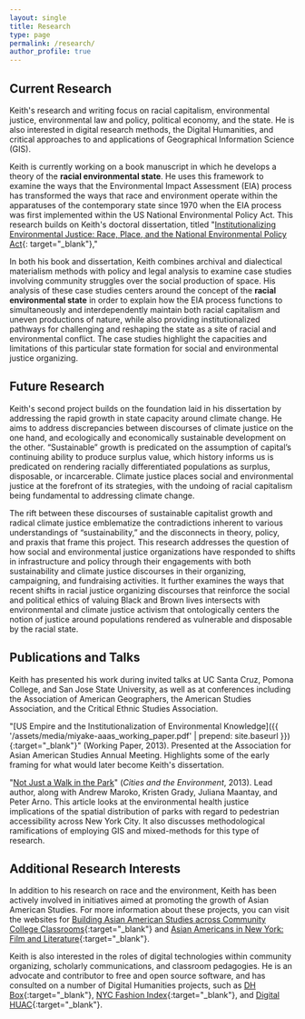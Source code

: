 ```yaml
---
layout: single
title: Research
type: page
permalink: /research/
author_profile: true
---
```


## Current Research

Keith's research and writing focus on racial capitalism, environmental justice, environmental law and policy, political economy, and the state. He is also interested in digital research methods, the Digital Humanities, and critical approaches to and applications of Geographical Information Science (GIS).

Keith is currently working on a book manuscript in which he develops a theory of the __racial environmental state__. He uses this framework to examine the ways that the Environmental Impact Assessment (EIA) process has transformed the ways that race and environment operate within the apparatuses of the contemporary state since 1970 when the EIA process was first implemented within the US National Environmental Policy Act. This research builds on Keith's doctoral dissertation, titled "[Institutionalizing Environmental Justice: Race, Place, and the National Environmental Policy Act](http://academicworks.cuny.edu/gc_etds/1428/){: target="_blank"},"

In both his book and dissertation, Keith combines archival and dialectical materialism methods with policy and legal analysis to examine case studies involving community struggles over the social production of space. His analysis of these case studies centers around the concept of the <strong>racial environmental state</strong> in order to explain how the EIA process functions to simultaneously and interdependently maintain both racial capitalism and uneven productions of nature, while also providing institutionalized pathways for challenging and reshaping the state as a site of racial and environmental conflict. The case studies highlight the capacities and limitations of this particular state formation for social and environmental justice organizing. 

## Future Research

Keith's second project builds on the foundation laid in his dissertation by addressing the rapid growth in state capacity around climate change. He aims to address discrepancies between discourses of climate justice on the one hand, and ecologically and economically sustainable development on the other. “Sustainable” growth is predicated on the assumption of capital’s continuing ability to produce surplus value, which history informs us is predicated on rendering racially differentiated populations as surplus, disposable, or incarcerable. Climate justice places social and environmental justice at the forefront of its strategies, with the undoing of racial capitalism being fundamental to addressing climate change. 

The rift between these discourses of sustainable capitalist growth and radical climate justice emblematize the contradictions inherent to various understandings of “sustainability,” and the disconnects in theory, policy, and praxis that frame this project. This research addresses the question of how social and environmental justice organizations have responded to shifts in infrastructure and policy through their engagements with both sustainability and climate justice discourses in their organizing, campaigning, and fundraising activities. It further examines the ways that recent shifts in racial justice organizing discourses that reinforce the social and political ethics of valuing Black and Brown lives intersects with environmental and climate justice activism that ontologically centers the notion of justice around populations rendered as vulnerable and disposable by the racial state.

## Publications and Talks

Keith has presented his work during invited talks at UC Santa Cruz, Pomona College, and San Jose State University, as well as at conferences including the Association of American Geographers, the American Studies Association, and the Critical Ethnic Studies Association.

"[US Empire and the Institutionalization of Environmental Knowledge]({{ '/assets/media/miyake-aaas_working_paper.pdf' | prepend: site.baseurl }}){:target="_blank"}" (Working Paper, 2013). Presented at the Association for Asian American Studies Annual Meeting. Highlights some of the early framing for what would later become Keith's dissertation.

"[Not Just a Walk in the Park](http://digitalcommons.lmu.edu/cate/vol3/iss1/8/)" (*Cities and the Environment*, 2013). Lead author, along with Andrew Maroko, Kristen Grady, Juliana Maantay, and Peter Arno. This article looks at the environmental health justice implications of the spatial distribution of parks with regard to pedestrian accessibility across New York City. It also discusses methodological ramifications of employing GIS and mixed-methods for this type of research.

## Additional Research Interests

In addition to his research on race and the environment, Keith has been actively involved in initiatives aimed at promoting the growth of Asian American Studies. For more information about these projects, you can visit the websites for [Building Asian American Studies across Community College Classrooms](http://buildingaas.commons.gc.cuny.edu){:target="_blank"} and [Asian Americans in New York: Film and Literature](http://asianamericanyc.hunter.cuny.edu){:target="_blank"}.

Keith is also interested in the roles of digital technologies within community organizing, scholarly communications, and classroom pedagogies. He is an advocate and contributor to free and open source software, and has consulted on a number of Digital Humanities projects, such as [DH Box](http://dhbox.org/){:target="_blank"},  [NYC Fashion Index](http://nycfashionindex.com/){:target="_blank"}, and [Digital HUAC](http://digitalhuac.com/){:target="_blank"}. 
